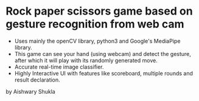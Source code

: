 # Rock paper scissors game based on gesture recognition from web cam

* Uses mainly the openCV library, python3 and Google's MediaPipe library.
* This game can see your hand (using webcam) and detect the gesture, after which it will play with its randomly generated move.
* Accurate real-time image classifier.
* Highly Interactive UI with features like scoreboard, multiple rounds and result declaration.

by Aishwary Shukla
